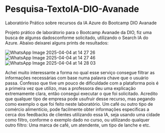 # Pesquisa-TextoIA-DIO-Avanade
Laboratório Prático sobre recursos da IA Azure do Bootcamp DIO Avanade

Projeto prático de laborátorio para o Bootcamp Avanade da DIO, fiz uma busca de algunss dadosconforme solicitado, utilizando o Search IA do Azure. Abaixo deixarei alguns prints de resultados:

![WhatsApp Image 2025-04-04 at 14 27 26](https://github.com/user-attachments/assets/7e6d3144-1be1-46ee-b138-7191c36767aa)
![WhatsApp Image 2025-04-04 at 14 27 46](https://github.com/user-attachments/assets/db13ee56-0653-4544-a641-c1d4586657ed)
![WhatsApp Image 2025-04-04 at 14 28 03](https://github.com/user-attachments/assets/81a64efd-aa3a-4edc-a041-d132f7dd0f8a)


Achei muito interessante a forma no qual esse serviço consegue filtrar as informações necessárias com base numa palavra chave que o usuário passa. Confesso que tive um pouco de dificuldade com a plataforma pois é a primeira vez que utilizo, mas a professora deu uma explicação extremamente clara, então consegui executar o que foi solicitado. Acredito que qualquer tipo de empresa pode usufruir desse recurso, mas pegando como exemplo o que foi feito neste laboratório. Um café ou outro tipo de comércio alimentício, pode facilmente obter informações especificas a cerca dos feedbacks de clientes utilizando essa IA, seja usando uma cidade como filtro, conforme o exemplo dado no curso, ou utilizando qualquer outro filtro: Uma marca de café, um atendente, um tipo de lanche e etc.
